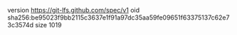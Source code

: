 version https://git-lfs.github.com/spec/v1
oid sha256:be95023f9bb2115c3637e1f91a97dc35aa59fe09651f63375137c62e73c3574d
size 1019

